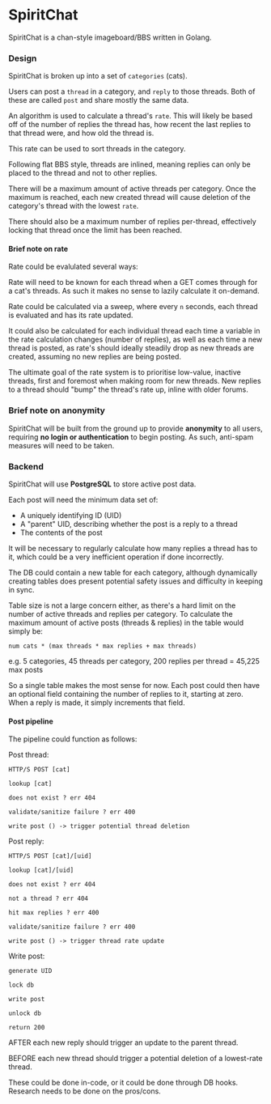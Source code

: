 # SpiritChat

SpiritChat is a chan-style imageboard/BBS written in Golang.

### Design

SpiritChat is broken up into a set of `categories` (cats). 

Users can post a `thread` in a category, and `reply` to those threads. Both of these are called `post` and share mostly the same data.

An algorithm is used to calculate a thread's `rate`. This will likely be based off of the number of replies the thread has, how recent the last replies to that thread were, and how old the thread is. 

This rate can be used to sort threads in the category.

Following flat BBS style, threads are inlined, meaning replies can only be placed
to the thread and not to other replies.

There will be a maximum amount of active threads per category. Once the maximum is
reached, each new created thread will cause deletion of the category's thread with the lowest `rate`.

There should also be a maximum number of replies per-thread, effectively locking that thread once the limit has been reached.

#### Brief note on rate

Rate could be evalulated several ways:

Rate will need to be known for each thread when a GET comes through for a cat's threads. As such it makes no sense to lazily calculate it on-demand.

Rate could be calculated via a sweep, where every `n` seconds, each thread is evaluated and has its rate updated.

It could also be calculated for each individual thread each time a variable in the rate calculation changes (number of replies), as well as each time a new thread is posted, as rate's should ideally steadily drop as new threads are created, assuming no new replies are being posted.

The ultimate goal of the rate system is to prioritise low-value, inactive threads, first and foremost when making room for new threads. New replies to a thread should "bump" the thread's rate up, inline with older forums.

### Brief note on anonymity

SpiritChat will be built from the ground up to provide **anonymity** to all users, requiring **no login or authentication** to begin posting. As such, anti-spam measures will need to be taken.

### Backend

SpiritChat will use **PostgreSQL** to store active post data.

Each post will need the minimum data set of:

* A uniquely identifying ID (UID)
* A "parent" UID, describing whether the post is a reply to a thread
* The contents of the post

It will be necessary to regularly calculate how many replies a thread has to it, which could be a very inefficient operation if done incorrectly.

The DB could contain a new table for each category, although dynamically creating tables does present potential safety issues and difficulty in keeping in sync.

Table size is not a large concern either, as there's a hard limit on the number of active threads and replies per category. To calculate the maximum amount of active posts (threads & replies) in the table would simply be:

`num cats * (max threads * max replies + max threads)`

e.g. 5 categories, 45 threads per category, 200 replies per thread = 45,225 max posts

So a single table makes the most sense for now. Each post could then have an optional field containing the number of replies to it, starting at zero. When a reply is made, it simply increments that field.

#### Post pipeline

The pipeline could function as follows:

Post thread:

```
HTTP/S POST [cat]

lookup [cat]

does not exist ? err 404

validate/sanitize failure ? err 400

write post () -> trigger potential thread deletion

```

Post reply:

```
HTTP/S POST [cat]/[uid]

lookup [cat]/[uid]

does not exist ? err 404

not a thread ? err 404

hit max replies ? err 400

validate/sanitize failure ? err 400

write post () -> trigger thread rate update

```

Write post:

```
generate UID

lock db

write post

unlock db

return 200
```

AFTER each new reply should trigger an update to the parent thread.

BEFORE each new thread should trigger a potential deletion of a lowest-rate thread.

These could be done in-code, or it could be done through DB hooks. Research needs to be done on the pros/cons.